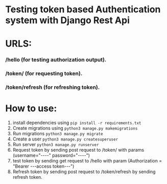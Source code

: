 # Testing token based Authentication system with Django Rest Api

# URLS:

### /hello (for testing authorization output).
### /token/ (for requesting token).
### /token/refresh (for refreshing token).


# How to use:
1. install dependencies using ```pip install -r requirements.txt```
2. Create migrations using ```python3 manage.py makemigrations```
3. Run migrations ```python3 manage.py migrate```
4. Create a user ```python3 manage.py createsuperuser```
5. Run server ```python3 manage.py runserver```
6. Request token by sending post request to /token/ with params (username="----" password="----")
7. test token by sending get request to /hello with param (Authorization = "Bearer ---access token---")
8. Refresh token by sending post request to /token/refresh by sending refresh token.

